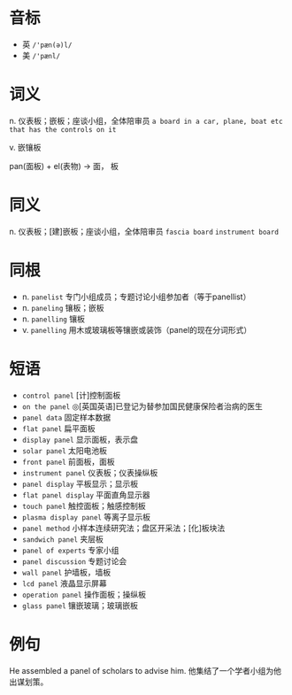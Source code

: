 # 音标

- 英 `/'pæn(ə)l/`
- 美 `/'pænl/`

# 词义

n. 仪表板；嵌板；座谈小组，全体陪审员
`a board in a car, plane, boat etc that has the controls on it`

v. 嵌镶板




pan(面板) + el(表物) → 面， 板

# 同义

n. 仪表板；[建]嵌板；座谈小组，全体陪审员
`fascia board` `instrument board`

# 同根

- n. `panelist` 专门小组成员；专题讨论小组参加者（等于panellist）
- n. `paneling` 镶板；嵌板
- n. `panelling` 镶板
- v. `panelling` 用木或玻璃板等镶嵌或装饰（panel的现在分词形式）

# 短语

- `control panel` [计]控制面板
- `on the panel` ◎[英国英语]已登记为替参加国民健康保险者治病的医生
- `panel data` 固定样本数据
- `flat panel` 扁平面板
- `display panel` 显示面板，表示盘
- `solar panel` 太阳电池板
- `front panel` 前面板，面板
- `instrument panel` 仪表板；仪表操纵板
- `panel display` 平板显示；显示板
- `flat panel display` 平面直角显示器
- `touch panel` 触控面板；触感控制板
- `plasma display panel` 等离子显示板
- `panel method` 小样本连续研究法；盘区开采法；[化]板块法
- `sandwich panel` 夹层板
- `panel of experts` 专家小组
- `panel discussion` 专题讨论会
- `wall panel` 护墙板，墙板
- `lcd panel` 液晶显示屏幕
- `operation panel` 操作面板；操纵板
- `glass panel` 镶嵌玻璃；玻璃嵌板

# 例句

He assembled a panel of scholars to advise him.
他集结了一个学者小组为他出谋划策。


